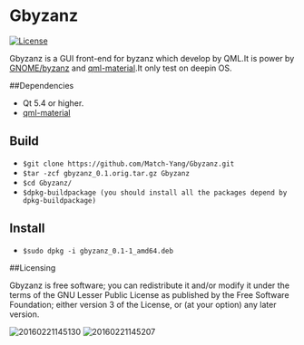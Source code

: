 # Gbyzanz

[![License](https://img.shields.io/badge/license-GPLv3%2B-blue.svg)](http://www.gnu.org/licenses/gpl.html)

Gbyzanz is a GUI front-end for byzanz which develop by QML.It is power by [GNOME/byzanz](https://github.com/GNOME/byzanz) and [qml-material](https://github.com/papyros/qml-material).It only test on deepin OS.

##Dependencies

- Qt 5.4 or higher.
- [qml-material](https://github.com/papyros/qml-material)

## Build

- `$git clone https://github.com/Match-Yang/Gbyzanz.git`
- `$tar -zcf gbyzanz_0.1.orig.tar.gz Gbyzanz`
- `$cd Gbyzanz/`
- `$dpkg-buildpackage (you should install all the packages depend by dpkg-buildpackage)`

## Install
- `$sudo dpkg -i gbyzanz_0.1-1_amd64.deb`

##Licensing

Gbyzanz is free software; you can redistribute it and/or modify it under the terms of the GNU Lesser Public License as published by the Free Software Foundation; either version 3 of the License, or (at your option) any later version.


![20160221145130](https://cloud.githubusercontent.com/assets/5242852/21955411/ad498e08-daa5-11e6-8335-5efc760e8200.png)
![20160221145207](https://cloud.githubusercontent.com/assets/5242852/21955412/b07e7750-daa5-11e6-9d1a-066ee785a6ce.png)
